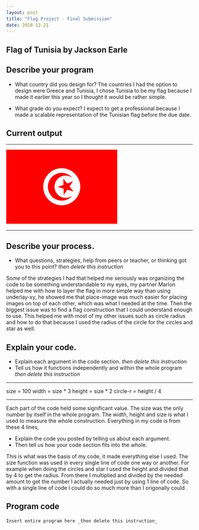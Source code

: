 ```yaml
---
layout: post
title: "Flag Project - Final Submission"
date: 2018-12-21
---
```


## Flag of Tunisia by Jackson Earle

## Describe your program

-   What country did you design for? 
The countries I had the option to design were Greece and Tunisia, I chose Tunisia to be my flag because I made it earlier this year so I thought it would be rather simple.

-   What grade do you expect? 
I expect to get a professional because I made a scalable representation of the Tunisian flag before the due date.

## Current output



* * *
![MY FLAG](/images/flag-final.png)
* * *

## Describe your process.

-   What questions, strategies, help from peers or teacher, or thinking got you to this point? _then delete this instruction_

Some of the strategies I had that helped me seriously was organizing the code to be something understandable to my eyes, my partner Marlon helped me with how to layer the flag in more simple way than using underlay-xy, he showed me that place-image was much easier for placing images on top of each other, which was what I needed at the time. Then the biggest issue was to find a flag construction that I could understand enough to use. This helped me with most of my other issues such as circle radius and how to do that because I used the radius of the circle for the circles and star as well.


## Explain your code.

-   Explain each argument in the code section. _then delete this instruction_
-   Tell us how it functions independently and within the whole program _then delete this instruction_

* * *
size = 100
width = size * 3
height = size * 2
circle-r = height / 4


* * *
Each part of the code held some significant value. The size was the only number by itself in the whole program. The width, height and size is what I used to measure the whole construction. Everything in my code is from these 4 lines,
-   Explain the code you posted by telling us about each argument.
-   Then tell us how your code section fits into the whole.

This is what was the basis of my code, it made everything else I used. The size function was used in every single line of code one way or another. For example when doing the circles and star I used the height and divided that by 4 to get the radius. From there I multiplied and divided by the needed amount to get the number I actually needed just by using 1 line of code. So with a single line of code I could do so much more than I origonally could .


## Program code

```
Insert entire program here _then delete this instruction_
```

